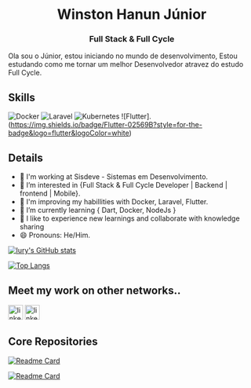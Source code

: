 <h1 align="center">Winston Hanun Júnior</h1>
<h3 align="center">Full Stack & Full Cycle </h3>

Ola sou o Júnior, estou iniciando no mundo de desenvolvimento, Estou estudando como me tornar um melhor Desenvolvedor atravez do estudo Full Cycle.

## Skills
![Docker](https://img.shields.io/badge/Docker-2CA5E0?style=for-the-badge&logo=docker&logoColor=white)
![Laravel](https://img.shields.io/badge/Laravel-FF2D20?style=for-the-badge&logo=laravel&logoColor=white)
![Kubernetes](https://img.shields.io/badge/kubernetes-326ce5.svg?&style=for-the-badge&logo=kubernetes&logoColor=white)
![Flutter].(https://img.shields.io/badge/Flutter-02569B?style=for-the-badge&logo=flutter&logoColor=white)

## Details
- 🔭 I'm working at Sisdeve - Sistemas em Desenvolvimento.
- 👀 I’m interested in {Full Stack & Full Cycle Developer | Backend | frontend | Mobile}.
- 🌱 I'm improving my habillities with Docker, Laravel, Flutter.
- 🌱 I’m currently learning { Dart, Docker, NodeJs }
- 🤗 I like to experience new learnings and collaborate with knowledge sharing
- 😄 Pronouns: He/Him.

[![Iury's GitHub stats](https://github-readme-stats.vercel.app/api?username=devjuniorhanun&show_icons=true&theme=radical)](https://github.com/anuraghazra/github-readme-stats)

[![Top Langs](https://github-readme-stats.vercel.app/api/top-langs/?username=devjuniorhanun&layout=compact&theme=radical)](https://github.com/anuraghazra/github-readme-stats)

## Meet my work on other networks..
[<img src='https://img.shields.io/badge/LinkedIn-0077B5?style=for-the-badge&logo=linkedin&logoColor=white' alt='linkedin' height='30'>](https://www.linkedin.com/in/devjuniorhanun)
[<img src='https://img.shields.io/badge/Facebook-1877F2?style=for-the-badge&logo=facebook&logoColor=white' alt='linkedin' height='30'>](https://www.facebook.com/devjuniorhanun)

## Core Repositories
  [![Readme Card](https://github-readme-stats.vercel.app/api/pin/?username=devjuniorhanun&repo=TecnoLavoura&theme=radical)](https://github.com/devjuniorhanun/TecnoLavoura)
  
  [![Readme Card](https://github-readme-stats.vercel.app/api/pin/?username=devjuniorhanun&repo=BolaoCopa2022&theme=radical)](https://github.com/devjuniorhanun/BolaoCopa2022)  




